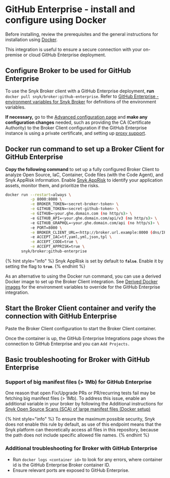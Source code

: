 # GitHub Enterprise - install and configure using Docker

Before installing, review the prerequisites and the general instructions for installation using [Docker](../install-and-configure-broker-using-docker.md).

This integration is useful to ensure a secure connection with your on-premise or cloud GitHub Enterprise deployment.

## Configure Broker to be used for GitHub Enterprise

To use the Snyk Broker client with a GitHub Enterprise deployment, **run** `docker pull snyk/broker:github-enterprise`. Refer to [GitHub Enterprise - environment variables for Snyk Broker](github-enterprise-environment-variables-for-snyk-broker.md) for definitions of the environment variables.

**If necessary,** go to the [Advanced configuration page](../advanced-configuration-for-snyk-broker-docker-installation/) and **make any configuration changes** needed, such as providing the CA (Certificate Authority) to the Broker Client configuration if the GitHub Enterprise instance is using a private certificate, and setting up [proxy support](../advanced-configuration-for-snyk-broker-docker-installation/proxy-support-with-docker.md).

## Docker run command to set up a Broker Client for GitHub Enterprise

**Copy the following command** to set up a fully configured Broker Client to analyze Open Source, IaC, Container, Code files (with the Code Agent), and Snyk AppRisk information. Enable [Snyk AppRisk](../../../../manage-risk/snyk-apprisk/) to identify your application assets, monitor them, and prioritize the risks.

```bash
docker run --restart=always \
           -p 8000:8000 \
           -e BROKER_TOKEN=<secret-broker-token> \
           -e GITHUB_TOKEN=<secret-github-token> \
           -e GITHUB=<your.ghe.domain.com (no http/s)> \
           -e GITHUB_API=<your.ghe.domain.com/api/v3 (no http/s)> \
           -e GITHUB_GRAPHQL=<your.ghe.domain.com/api (no http/s)> \
           -e PORT=8000 \
           -e BROKER_CLIENT_URL=<http://broker.url.example:8000 (dns/IP:port)> \
           -e ACCEPT_IAC=tf,yaml,yml,json,tpl \
           -e ACCEPT_CODE=true \
           -e ACCEPT_APPRISK=true \
       snyk/broker:github-enterprise
```

{% hint style="info" %}
Snyk AppRisk is set by default to **`false`**. Enable it by setting the flag to **`true`**.
{% endhint %}

As an alternative to using the Docker run command, you can use a derived Docker image to set up the Broker Client integration. See [Derived Docker images](../derived-docker-images-for-broker-client-integrations-and-container-registry-agent.md) for the environment variables to override for the GitHub Enterprise integration.

## Start the Broker Client container and verify the connection with GitHub Enterprise

Paste the Broker Client configuration to start the Broker Client container.

Once the container is up, the GitHub Enterprise Integrations page shows the connection to GitHub Enterprise and you can `Add Projects.`

## Basic troubleshooting for Broker with GitHub Enterprise

### **Support of big manifest files (> 1Mb) for GitHub Enterprise**

One reason that open Fix/Upgrade PRs or PR/recurring tests fail may be fetching big manifest files (> 1Mb). To address this issue, enable an additional variable in your broker by following the Additional instructions for [Snyk Open Source Scans (SCA) of large manifest files (Docker setup) ](https://docs.snyk.io/enterprise-setup/snyk-broker/install-and-configure-snyk-broker/advanced-configuration-for-snyk-broker-docker-installation/snyk-open-source-scans-sca-of-large-manifest-files-docker-setup)&#x20;

{% hint style="info" %}
To ensure the maximum possible security, Snyk does not enable this rule by default, as use of this endpoint means that the Snyk platform can theoretically access all files in this repository, because the path does not include specific allowed file names.
{% endhint %}

### **Additional troubleshooting for Broker with GitHub Enterprise**

* Run `docker logs <container id>` to look for any errors, where container id is the GitHub Enterprise Broker container ID.
* Ensure relevant ports are exposed to GitHub Enterprise.
